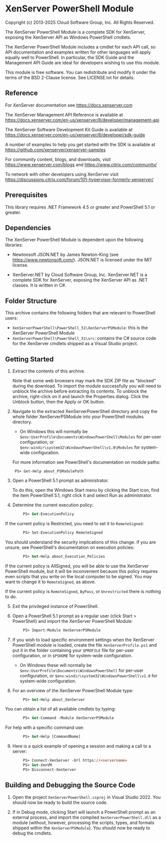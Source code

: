 # XenServer PowerShell Module

Copyright (c) 2013-2025 Cloud Software Group, Inc. All Rights Reserved.

The XenServer PowerShell Module is a complete SDK for XenServer,
exposing the XenServer API as Windows PowerShell cmdlets.

The XenServer PowerShell Module includes a cmdlet for each API call,
so API documentation and examples written for other languages will apply equally
well to PowerShell. In particular, the SDK Guide and the Management API Guide
are ideal for developers wishing to use this module.

This module is free software. You can redistribute and modify it under the
terms of the BSD 2-Clause license. See LICENSE.txt for details.

## Reference

For XenServer documentation see <https://docs.xenserver.com>

The XenServer Management API Reference is available at
<https://docs.xenserver.com/en-us/xenserver/8/developer/management-api>

The XenServer Software Development Kit Guide is available at
<https://docs.xenserver.com/en-us/xenserver/8/developer/sdk-guide>

A number of examples to help you get started with the SDK is available at
<https://github.com/xenserver/xenserver-samples>

For community content, blogs, and downloads, visit
<https://www.xenserver.com/blogs> and <https://www.citrix.com/community/>

To network with other developers using XenServer visit
<https://discussions.citrix.com/forum/101-hypervisor-formerly-xenserver/>

## Prerequisites

This library requires .NET Framework 4.5 or greater and PowerShell 5.1 or greater.

## Dependencies

The XenServer PowerShell Module is dependent upon the following libraries:

- Newtonsoft JSON.NET by James Newton-King (see <https://www.newtonsoft.com/>).
  JSON.NET is licensed under the MIT license.

- XenServer.NET by Cloud Software Group, Inc.
  XenServer.NET is a complete SDK for XenServer, exposing the XenServer
  API as .NET classes. It is written in C#.

## Folder Structure

This archive contains the following folders that are relevant to PowerShell users:

- `XenServerPowerShell\PowerShell_51\XenServerPSModule`: this is the XenServer PowerShell
  Module
- `XenServerPowerShell\PowerShell_51\src`: contains the C# source code for the XenServer
  cmdlets shipped as a Visual Studio project.

## Getting Started

1. Extract the contents of this archive.

    Note that some web browsers may mark the SDK ZIP file as "blocked" during
    the download. To import the module successfully you will need to unblock the
    archive before extracting its contents. To unblock the archive, right-click
    on it and launch the Properties dialog. Click the Unblock button, then the
    Apply or OK button.

2. Navigate to the extracted XenServerPowerShell directory and copy the whole
    folder XenServerPSModule into your PowerShell modules directory.

    - On Windows this will normally be `$env:UserProfile\Documents\WindowsPowerShell\Modules`
    for per-user configuration, or `$env:windir\system32\WindowsPowerShell\v1.0\Modules` for
    system-wide configuration.

    For more information see PowerShell's documentation on module paths:

        PS> Get-Help about_PSModulePath

3. Open a PowerShell 5.1 prompt as administrator.

    To do this, open the Windows Start menu by clicking the Start icon, find
    the item PowerShell 5.1, right click it and select Run as administrator.

4. Determine the current execution policy:

```ps
        PS> Get-ExecutionPolicy
```

  If the current policy is Restricted, you need to set it to `RemoteSigned`:

```ps
        PS> Set-ExecutionPolicy RemoteSigned
```

  You should understand the security implications of this change. If you are
  unsure, see PowerShell's documentation on execution policies:

```ps
        PS> Get-Help about_Execution_Policies
```

  If the current policy is AllSigned, you will be able to use the XenServer
  PowerShell module, but it will be inconvenient because this policy requires
  even scripts that you write on the local computer to be signed. You may want
  to change it to `RemoteSigned`, as above.

  If the current policy is `RemoteSigned`, `ByPass`, or `Unrestricted` there is
  nothing to do.

5. Exit the privileged instance of PowerShell.

6. Open a PowerShell 5.1 prompt as a regular user (click Start > PowerShell)
    and import the XenServer PowerShell Module:

```ps
        PS> Import-Module XenServerPSModule
```

7. If you wish to load specific environment settings when the XenServer
    PowerShell module is loaded, create the file `XenServerProfile.ps1` and put it
    in the folder containing your `$PROFILE` file for per-user configuration, or
    in `$PSHOME` for system-wide configuration.

    - On Windows these will normally be `$env:UserProfile\Documents\WindowsPowerShell`
    for per-user configuration, or `$env:windir\system32\WindowsPowerShell\v1.0` for
    system-wide configuration.

8. For an overview of the XenServer PowerShell Module type:

```ps
        PS> Get-Help about_XenServer
```

   You can obtain a list of all available cmdlets by typing:

```ps
        PS> Get-Command -Module XenServerPSModule
```

   For help with a specific command use:

```ps
        PS> Get-Help [CommandName]
```

9. Here is a quick example of opening a session and making a call to a server:

```ps
        PS> Connect-XenServer -Url https://<servername>
        PS> Get-XenVM
        PS> Disconnect-XenServer
```

## Building and Debugging the Source Code

1. Open the project `XenServerPowerShell.csproj` in Visual Studio 2022. You should
   now be ready to build the source code.

2. If in Debug mode, clicking Start will launch a PowerShell prompt as an
   external process, and import the compiled `XenServerPowerShell.dll` as a module
   (without, however, processing the scripts, types, and formats shipped within
   the `XenServerPSModule`). You should now be ready to debug the cmdlets.
